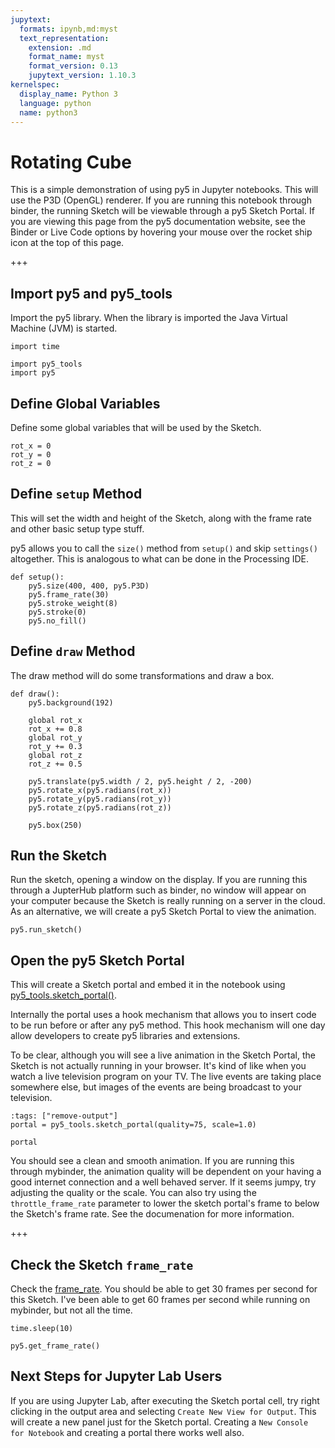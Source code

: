 ```yaml
---
jupytext:
  formats: ipynb,md:myst
  text_representation:
    extension: .md
    format_name: myst
    format_version: 0.13
    jupytext_version: 1.10.3
kernelspec:
  display_name: Python 3
  language: python
  name: python3
---
```


# Rotating Cube

This is a simple demonstration of using py5 in Jupyter notebooks. This will use the P3D (OpenGL) renderer. If you are running this notebook through binder, the running Sketch will be viewable through a py5 Sketch Portal. If you are viewing this page from the py5 documentation website, see the Binder or Live Code options by hovering your mouse over the rocket ship icon at the top of this page.

+++

## Import py5 and py5_tools

Import the py5 library. When the library is imported the Java Virtual Machine (JVM) is started.

```{code-cell} ipython3
import time

import py5_tools
import py5
```

## Define Global Variables

Define some global variables that will be used by the Sketch.

```{code-cell} ipython3
rot_x = 0
rot_y = 0
rot_z = 0
```

## Define `setup` Method

This will set the width and height of the Sketch, along with the frame rate and other basic setup type stuff.

py5 allows you to call the `size()` method from `setup()` and skip `settings()` altogether. This is analogous to what can be done in the Processing IDE.

```{code-cell} ipython3
def setup():
    py5.size(400, 400, py5.P3D)
    py5.frame_rate(30)
    py5.stroke_weight(8)
    py5.stroke(0)
    py5.no_fill()
```

## Define `draw` Method

The draw method will do some transformations and draw a box.

```{code-cell} ipython3
def draw():
    py5.background(192)

    global rot_x
    rot_x += 0.8
    global rot_y
    rot_y += 0.3
    global rot_z
    rot_z += 0.5

    py5.translate(py5.width / 2, py5.height / 2, -200)
    py5.rotate_x(py5.radians(rot_x))
    py5.rotate_y(py5.radians(rot_y))
    py5.rotate_z(py5.radians(rot_z))

    py5.box(250)
```

## Run the Sketch

Run the sketch, opening a window on the display. If you are running this through a JupterHub platform such as binder, no window will appear on your computer because the Sketch is really running on a server in the cloud. As an alternative, we will create a py5 Sketch Portal to view the animation.

```{code-cell} ipython3
py5.run_sketch()
```

## Open the py5 Sketch Portal

This will create a Sketch portal and embed it in the notebook using [py5_tools.sketch_portal()](/reference/py5tools_sketch_portal).

Internally the portal uses a hook mechanism that allows you to insert code to be run before or after any py5 method. This hook mechanism will one day allow developers to create py5 libraries and extensions.

To be clear, although you will see a live animation in the Sketch Portal, the Sketch is not actually running in your browser. It's kind of like when you watch a live television program on your TV. The live events are taking place somewhere else, but images of the events are being broadcast to your television.

```{code-cell} ipython3
:tags: ["remove-output"]
portal = py5_tools.sketch_portal(quality=75, scale=1.0)

portal
```

You should see a clean and smooth animation. If you are running this through mybinder, the animation quality will be dependent on your having a good internet connection and a well behaved server. If it seems jumpy, try adjusting the quality or the scale. You can also try using the `throttle_frame_rate` parameter to lower the sketch portal's frame to below the Sketch's frame rate. See the documenation for more information.

+++

## Check the Sketch `frame_rate`

Check the [frame_rate](/reference/sketch_frame_rate). You should be able to get 30 frames per second for this Sketch. I've been able to get 60 frames per second while running on mybinder, but not all the time.

```{code-cell} ipython3
time.sleep(10)

py5.get_frame_rate()
```

## Next Steps for Jupyter Lab Users

If you are using Jupyter Lab, after executing the Sketch portal cell, try right clicking in the output area and selecting `Create New View for Output`. This will create a new panel just for the Sketch portal. Creating a `New Console for Notebook` and creating a portal there works well also.
